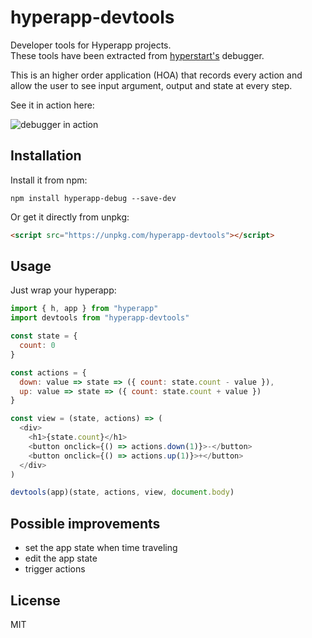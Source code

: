# hyperapp-devtools

Developer tools for Hyperapp projects.  
These tools have been extracted from [hyperstart's](https://hyperstart.io) debugger.

This is an higher order application (HOA) that records every action and allow the user to see input argument, output and state at every step.

See it in action here:

![debugger in action](https://user-images.githubusercontent.com/8634093/38488545-1bfc0a60-3be4-11e8-9566-b0a4920c6c1d.gif)

## Installation

Install it from npm:

```
npm install hyperapp-debug --save-dev
```

Or get it directly from unpkg:

```html
<script src="https://unpkg.com/hyperapp-devtools"></script>
```

## Usage

Just wrap your hyperapp:

```js
import { h, app } from "hyperapp"
import devtools from "hyperapp-devtools"

const state = {
  count: 0
}

const actions = {
  down: value => state => ({ count: state.count - value }),
  up: value => state => ({ count: state.count + value })
}

const view = (state, actions) => (
  <div>
    <h1>{state.count}</h1>
    <button onclick={() => actions.down(1)}>-</button>
    <button onclick={() => actions.up(1)}>+</button>
  </div>
)

devtools(app)(state, actions, view, document.body)
```

## Possible improvements

* set the app state when time traveling
* edit the app state
* trigger actions

## License

MIT
